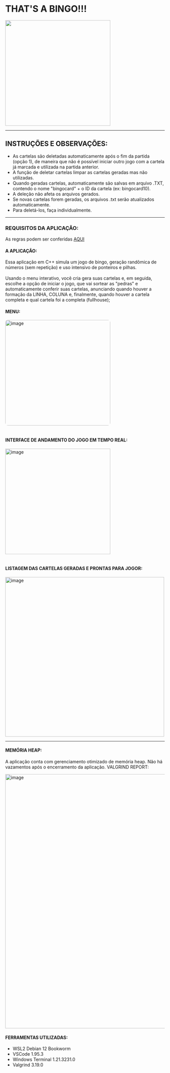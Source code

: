 # THAT'S A BINGO!!!
<img src="https://i.imgflip.com/1rjzbt.jpg" width="332px">

---

## INSTRUÇÕES E OBSERVAÇÕES:
- As cartelas são deletadas automaticamente após o fim da partida (opção 1), de maneira que não é possível iniciar outro jogo com a cartela já marcada e utilizada na partida anterior.
- A função de deletar cartelas limpar as cartelas geradas mas não utilizadas.
- Quando geradas cartelas, automaticamente são salvas em arquivo .TXT, contendo o nome "bingocard" + o ID da cartela (ex: bingocard10).
- A deleção não afeta os arquivos gerados.
- Se novas cartelas forem geradas, os arquivos .txt serão atualizados automaticamente.
- Para deletá-los, faça individualmente.
  
---

### REQUISITOS DA APLICAÇÃO:
As regras podem ser conferidas [AQUI](https://github.com/julianosantosdev/fatec-ED-thats-a-bingo/blob/main/Projeto.pdf)

#### A APLICAÇÃO:
Essa aplicação em C++ simula um jogo de bingo, geração randômica de números (sem repetição) e uso intensivo de ponteiros e pilhas.
<br>
<br>
Usando o menu interativo, você cria gera suas cartelas e, em seguida, escolhe a opção de iniciar o jogo, que vai sortear as "pedras" e automaticamente conferir suas cartelas, anunciando quando  houver a formação da LINHA, COLUNA e, finalmente, quando houver a cartela completa e qual cartela foi a completa (fullhouse);

#### MENU:
<img width="332px" alt="image" src="https://github.com/user-attachments/assets/3ff5c395-5252-46aa-83c7-749750d44257" style="border-radius:8px">

<br>
<br>

#### INTERFACE DE ANDAMENTO DO JOGO EM TEMPO REAL:
<img width="332px" alt="image" src="https://github.com/user-attachments/assets/1c16402e-3070-4b19-bf6c-6081100a606d">

<br>
<br>

#### LISTAGEM DAS CARTELAS GERADAS E PRONTAS PARA JOGOR:
<img width="502px" alt="image" src="https://github.com/user-attachments/assets/ab79f1b5-1244-4dbd-9b3f-99f9ca1af54f">

---

#### MEMÓRIA HEAP:
A aplicação conta com gerenciamento otimizado de memória heap. Não há vazamentos após o encerramento da aplicação.
VALGRIND REPORT:

<img width="800px" alt="image" src="https://github.com/user-attachments/assets/0adc56ab-1189-455e-8478-9489d258e578">

#### FERRAMENTAS UTILIZADAS:
- WSL2 Debian 12 Bookworm
- VSCode 1.95.3
- Windows Terminal 1.21.3231.0
- Valgrind 3.19.0
